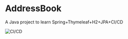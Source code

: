 # AddressBook
A Java project to learn Spring+Thymeleaf+H2+JPA+CI/CD

![CI/CD](https://github.com/Eebro/AddressBook/blob/master/.github/workflows/maven.yml/badge.svg)
